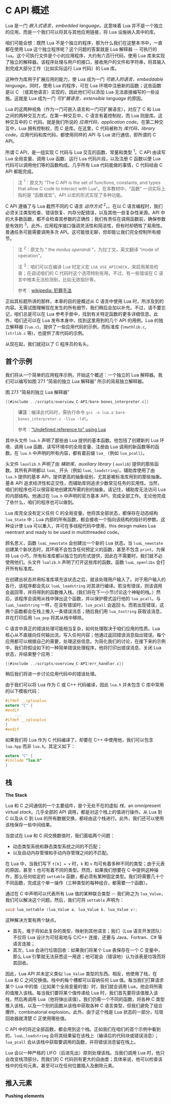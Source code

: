 # C API 概述

Lua 是一门 *嵌入式语言，embedded language*。这意味着 Lua 并不是一个独立的应用，而是一个我们可以将其与其他应用链接，将 Lua 设施纳入其中的库。


咱们可能会想：既然 Lua 不是个独立的程序，那为什么我们在这整本书中，一直都在使用 Lua 这个独立程序呢？这个问题的答案就是 Lua 解释器 -- 可执行的 `lua`。这个可执行文件是个小的应用程序，大约有六百行代码，使用 Lua 库来实现了独立的解释器。该程序处理与用户的接口，接收用户的文件和字符串，将其输入到完成大部分工作（比如实际运行 Lua 代码）的 Lua 库。

这种作为库用于扩展应用的能力，使 Lua 成为一门 *可嵌入的语言，embeddable language*。同时，使用 Lua 的程序，可在 Lua 环境中注册新的函数；这些函数是以 C （或其他语言）实现的，因此他们可以添加 Lua 无法直接编写的一些设施。这就是 Lua 成为一门 *可扩展语言，extensible language* 的原因。

Lua 的这两种视角（作为一门可嵌入语言和一门可扩展语言），对应了 C 和 Lua 之间的两种交互方式。在第一种交互中，C 语言有着控制权，而 Lua 则是库。这种交互中的 C 代码，就是我们所说的 *应用代码，application code*。在第二种交互中，Lua 拥有控制权，而 C 是库。在这里，C 代码被称为 *库代码，library code*。应用代码和库代码，都使用同样的 API 与 Lua 进行通信，即所谓的 C API。

所谓 C API，是一组实现 C 代码与 Lua 交互的函数、常量和类型 <sup>1</sup>。C API 由读写 Lua 全局变量、调用 Lua 函数、运行 Lua 代码片段，以及注册 C 函数以便 Lua 代码可以调用他们等的函数构成。几乎所有 Lua 代码能做的事情，C 代码经由 C API 都能完成。

> 注 <sup>1</sup>：原文为 “The C API is the set of functions, constants, and types that allow C code to interact with Lua”。在本教材中，“函数” 一词实际上指的是 “函数或宏”。API 以宏的形式实现了多种功能。


C API 遵循了与 Lua 截然不同的 C 语言 *运作方式* <sup>2</sup>，。在以 C 语言编程时，我们必须关注类型检查、错误恢复、内存分配错误，以及其他一些复杂性来源。API 中的大多数函数，都不会检查其参数的正确性；我们有责任在调用函数前，确保参数是有效的 <sup>3</sup>。此外，应用程序接口强调灵活性和简洁性，但有时却牺牲了易用性。普通任务可能需要调用多次 API。这可能很无聊，但却能让我们完全控制所有细节。

> 注 <sup>2</sup>：原文为 “ the *modus operandi* ”，为拉丁文，英文翻译 “mode of operation”。
>
> 注 <sup>3</sup>：咱们可以在编译 Lua 时定义宏 `LUA_USE_APICHECK`，来启用某些检查；在调试咱们的 C 代码时这个选项特别有用。不过，有一些错误在 C 语言中根本无法检测到，比如无效指针等。
>
> 参考：[wikipedia: 犯罪手法](https://zh.wikipedia.org/zh-cn/%E7%8A%AF%E7%BD%AA%E6%89%8B%E6%B3%95)

正如其标题所讲的那样，本章的目的是概述从 C 语言中使用 Lua 时，所涉及到的内容。无需试图理解现在发生的所有细节，我们稍后会加以补充。不过，请不要忘记，咱们总是可以在 Lua 参考手册中，找到有关特定函数的更多详细信息。此外，咱们还可以在 Lua 发布本身中，找到这里用到的几个 API 的用例。Lua 的独立解释器 (`lua.c`)，提供了一些应用代码的示例，而标准库 (`lmathlib.c`, `lstrlib.c` 等)，也提供了库代码的示例。


从现在起，我们就冠以了 C 程序员的名头。


## 首个示例

我们将从一个简单的应用程序示例，开始这个概述：一个独立的 Lua 解释器。我们可以编写如图 27.1 “简易的独立 Lua 解释器” 所示的简易独立解释器。

<a name="f-27.1"></a> 图 27.1 “简易的独立 Lua 解释器”


```c
{{#include ../scripts/overview_C-API/bare-bones_interpreter.c}}
```


> **译注**：编译此代码时，需执行命令 `gcc -o lua.a bare-bones_interpreter.c -llua -ldl`。
>
> 参考：["Undefined reference to" using Lua](https://stackoverflow.com/a/14094300/12288760)


其中头文件 `lua.h` 声明了那些由 Lua 提供的基本函数。他包括了创建新的 Lua 环境、调用 Lua 函数、读写环境中的全局变量、注册由 Lua 调用的新函数等的函数。在 `lua.h` 中声明的所有内容，都有着前缀 `lua_`（例如 `lua_pcall`）。


头文件 `lauxlib.h` 声明了由 *辅助库，auxiliary library* ( `auxlib`) 提供的那些函数。其所有声明都以 `luaL_` 开头（例如 `luaL_loadstring`）。辅助库使用了由 `lua.h` 提供的基本 API，提供更高的抽象级别，尤其是被标准库用到的那些抽象。基本 API 追求经济性和正交性，而辅助库则追求少数常见任务的实用性。当然，咱们的程序也可以很容易地创建其所需的别的抽象。请记住，辅助库无法访问 Lua 的内部结构。他通过在 `lua.h` 中声明的官方基本 API，完成全部工作。无论他完成了些什么，咱们的程序也可以做到。

Lua 库完全没有定义任何 C 的全局变量。他将其全部状态，都保存在动态结构 `lua_State` 中；Lua 内部的所有函数，都会接收一个指向该结构的指针的参数。这种设计使 Lua 可以重入，并可在多线程代码中使用，this design makes Lua reentrant and ready to be used in multithreaded code。


顾名思义，函数 `luaL_newstate` 会创建出一个新的 Lua 状态。当 `luaL_newstate` 创建某个新状态时，其环境不会包含任何预定义的函数，甚至不包含 `print`。为保持 Lua 小巧，所有标准库都以独立包的形式提供，因此在不需要时，我们就不必使用他们。头文件 `lualib.h` 声明了打开这些库的函数。函数 `luaL_openlibs` 会打开所有标准库。


在创建出状态并用标准库填充该状态之后，就该处理用户输入了。对于用户输入的各行，该程序都会先以 `luaL_loadstring` 对其进行编译。若没有错误，则该调用会返回零，并将得到的函数推入栈。(我们将在下一小节讨论这个神秘的栈。）然后，该程序会调用从栈中弹出这个函数，并以保护模式运行他的 `lua_pcall`。与 `luaL_loadstring` 一样，在没有错误时，`lua_pcall` 会返回 `0`。而若出现错误，这两个函数都会在栈上推入一条错误消息；随后我们用 `lua_tostring` 获取该消息，并在打印后用 `lua_pop` 将其从栈中移除。

C 语言中真正的错误处理可能相当复杂，如何处理取决于咱们应用的性质。Lua 核心从不直接向任何输出流，写入任何内容；他通过返回错误消息指出错误。每个应用都可以根据自己的需要，处理这些信息。为简化我们的讨论，在接下来的示例中，我们将假设如下的一种简单错误处理程序，他将打印出错误消息、关闭 Lua 状态，并结束整个应用：


```c
{{#include ../scripts/overview_C-API/err_handler.c}}
```


稍后我们将进一步讨论应用代码中的错误处理。


由于我们可以将 Lua 作为 C 或 C++ 代码编译，因此 `lua.h` 并未包含 C 库中常用的以下模板代码：


```c
#ifdef __cplusplus
extern "C" {
#endif
    ...
#ifdef __cplusplus
}
#endif
```

如果我们将 Lua 作为 C 代码编译了，却要在 C++ 中使用他，我们可以包含 `lua.hpp` 而非 `lua.h`。其定义如下：


```c
extern "C" {
#include "lua.h"
}
```



## 栈

**The Stack**


Lua 和 C 之间通信的一个主要组件，是个无处不在的虚拟 *栈*，an omnipresent virtual *stack*。几乎全部的 API 调用，都是对这个栈上的值进行操作。从 Lua 到 C 以及从 C 到 Lua 的所有数据交换，都经由这个栈进行。此外，我们还可以使用该栈保存一些中间结果。

当尝试在 Lua 和 C 间交换数值时，我们面临两个问题：

- 动态类型系统和静态类型系统之间的不匹配；
- 以及自动内存管理和手动内存管理之间的不匹配。


在 Lua 中，当我们写下 `t[k] = v` 时，`k` 和 `v` 均可有着多种不同的类型；由于元表的原因，甚至 `t` 也可有着不同的类型。然而，如果我们想要在 C 中提供这种操作，那么任何给定的 `settable` 函数，都必须有某种固定类型。我们将需要几十个不同函数，完成这个单一操作（三种类型的每种组合，都需要一个函数）。

通过在 C 中声明可以代表所有 Lua 值的某种联合类型 -- 我们称之为 `lua_Value`，我们可以解决这个问题。然后，我们可将 `settable` 声明为：

```c
void lua_settable (lua_Value a, lua_Value k, lua_Value v);
```

这种解决方案有两个缺点。

- 首先，难于将如此复杂的类型，映射到其他语言；我们（Lua 语言开发团队）不仅将 Lua 设计为可轻易地与 C/C++ 连接，还要与 Java、Fortran、C# 等语言连接；
- 其次，Lua 会进行垃圾回收：如果我们将某个 Lua 表保存在一个 C 变量中，那么 Lua 引擎就无法获悉这一用途；他可能会（错误地）认为该表是垃圾而将其回收。


因此，Lua API 并未定义类似 `lua_Value` 类型的东西。相反，他使用了栈，在 Lua 和 C 之间交换值。栈中的每个槽都可以容纳任何 Lua 值。每当我们打算请求某个 Lua 中的值（比如某个全局变量的值）时，我们就会调用 Lua，他会将所需的值推入该栈。每当我们要将某个值传递给 Lua 时，我们首先要将该值推入该栈，然后再调用 Lua（他将弹出该值）。我们仍需一个不同的函数，将各种 C 类型推入该栈，以及一个别的函数从该栈中获取各种 C 语言类型，但我们避免了组合爆炸，combinatorial explosion。此外，由于这个栈是 Lua 状态的一部分，垃圾回收器就清楚 C 正使用哪些值。


C API 中的将近全部函数，都会用到这个栈。正如我们在咱们的首个示例中看到的，`luaL_loadstring` 会将其结果留在该栈上（编译后的代码块或错误消息）；`lua_pcall` 会从该栈中获取要调用的函数，并将错误消息留在栈上。


Lua 会以一种严格的 LIFO（后进先出）原则处理该栈。当我们调用 Lua 时，他只会改变栈顶部分。而我们的 C 代码则有更大的自由度；具体来说，他可以检查该栈中的任何元素，甚至可以在任何位置插入及删除元素。


## 推入元素

**Pushing elements**


